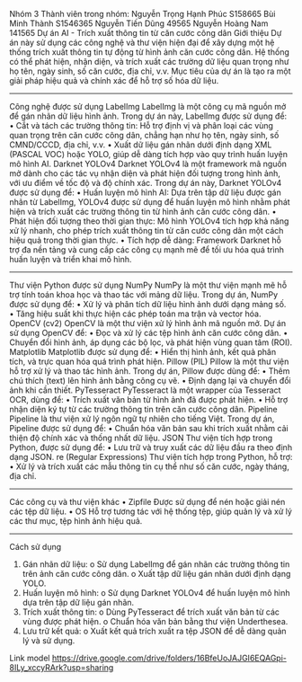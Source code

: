 Nhóm 3
Thành viên trong nhóm: 
    Nguyễn Trọng Hạnh Phúc   S158665
    Bùi Minh Thành           S1546365
    Nguyễn Tiến Dũng         49565
    Nguyễn Hoàng Nam         141565
Dự án AI - Trích xuất thông tin từ căn cước công dân
Giới thiệu
Dự án này sử dụng các công nghệ và thư viện hiện đại để xây dựng một hệ thống trích xuất thông tin tự động từ hình ảnh căn cước công dân. Hệ thống có thể phát hiện, nhận diện, và trích xuất các trường dữ liệu quan trọng như họ tên, ngày sinh, số căn cước, địa chỉ, v.v. Mục tiêu của dự án là tạo ra một giải pháp hiệu quả và chính xác để hỗ trợ số hóa dữ liệu.
________________________________________
Công nghệ được sử dụng
LabelImg
LabelImg là một công cụ mã nguồn mở để gán nhãn dữ liệu hình ảnh. Trong dự án này, LabelImg được sử dụng để:
•	Cắt và tách các trường thông tin: Hỗ trợ định vị và phân loại các vùng quan trọng trên căn cước công dân, chẳng hạn như họ tên, ngày sinh, số CMND/CCCD, địa chỉ, v.v.
•	Xuất dữ liệu gán nhãn dưới định dạng XML (PASCAL VOC) hoặc YOLO, giúp dễ dàng tích hợp vào quy trình huấn luyện mô hình AI.
Darknet YOLOv4
Darknet YOLOv4 là một framework mã nguồn mở dành cho các tác vụ nhận diện và phát hiện đối tượng trong hình ảnh, với ưu điểm về tốc độ và độ chính xác. Trong dự án này, Darknet YOLOv4 được sử dụng để:
•	Huấn luyện mô hình AI: Dựa trên tập dữ liệu được gán nhãn từ LabelImg, YOLOv4 được sử dụng để huấn luyện mô hình nhằm phát hiện và trích xuất các trường thông tin từ hình ảnh căn cước công dân.
•	Phát hiện đối tượng theo thời gian thực: Mô hình YOLOv4 tích hợp khả năng xử lý nhanh, cho phép trích xuất thông tin từ căn cước công dân một cách hiệu quả trong thời gian thực.
•	Tích hợp dễ dàng: Framework Darknet hỗ trợ đa nền tảng và cung cấp các công cụ mạnh mẽ để tối ưu hóa quá trình huấn luyện và triển khai mô hình.
________________________________________
Thư viện Python được sử dụng
NumPy
NumPy là một thư viện mạnh mẽ hỗ trợ tính toán khoa học và thao tác với mảng dữ liệu. Trong dự án, NumPy được sử dụng để:
•	Xử lý và phân tích dữ liệu hình ảnh dưới dạng mảng số.
•	Tăng hiệu suất khi thực hiện các phép toán ma trận và vector hóa.
OpenCV (cv2)
OpenCV là một thư viện xử lý hình ảnh mã nguồn mở. Dự án sử dụng OpenCV để:
•	Đọc và xử lý các tệp hình ảnh căn cước công dân.
•	Chuyển đổi hình ảnh, áp dụng các bộ lọc, và phát hiện vùng quan tâm (ROI).
Matplotlib
Matplotlib được sử dụng để:
•	Hiển thị hình ảnh, kết quả phân tích, và trực quan hóa quá trình phát hiện.
Pillow (PIL)
Pillow là một thư viện hỗ trợ xử lý và thao tác hình ảnh. Trong dự án, Pillow được dùng để:
•	Thêm chú thích (text) lên hình ảnh bằng công cụ vẽ.
•	Định dạng lại và chuyển đổi ảnh khi cần thiết.
PyTesseract
PyTesseract là một wrapper của Tesseract OCR, dùng để:
•	Trích xuất văn bản từ hình ảnh đã được phát hiện.
•	Hỗ trợ nhận diện ký tự từ các trường thông tin trên căn cước công dân.
Pipeline
Pipeline là thư viện xử lý ngôn ngữ tự nhiên cho tiếng Việt. Trong dự án, Pipeline được sử dụng để:
•	Chuẩn hóa văn bản sau khi trích xuất nhằm cải thiện độ chính xác và thống nhất dữ liệu.
JSON
Thư viện tích hợp trong Python, được sử dụng để:
•	Lưu trữ và truy xuất các dữ liệu đầu ra theo định dạng JSON.
re (Regular Expressions)
Thư viện tích hợp trong Python, hỗ trợ:
•	Xử lý và trích xuất các mẫu thông tin cụ thể như số căn cước, ngày tháng, địa chỉ.
________________________________________
Các công cụ và thư viện khác
•	Zipfile
Được sử dụng để nén hoặc giải nén các tệp dữ liệu.
•	OS
Hỗ trợ tương tác với hệ thống tệp, giúp quản lý và xử lý các thư mục, tệp hình ảnh hiệu quả.
________________________________________
Cách sử dụng
1.	Gán nhãn dữ liệu:
o	Sử dụng LabelImg để gán nhãn các trường thông tin trên ảnh căn cước công dân.
o	Xuất tập dữ liệu gán nhãn dưới định dạng YOLO.
2.	Huấn luyện mô hình:
o	Sử dụng Darknet YOLOv4 để huấn luyện mô hình dựa trên tập dữ liệu gán nhãn.
3.	Trích xuất thông tin:
o	Dùng PyTesseract để trích xuất văn bản từ các vùng được phát hiện.
o	Chuẩn hóa văn bản bằng thư viện Underthesea.
4.	Lưu trữ kết quả:
o	Xuất kết quả trích xuất ra tệp JSON để dễ dàng quản lý và sử dụng.

Link model https://drive.google.com/drive/folders/16BfeUoJAJGI6EQAGpi-8ILy_xccyRArk?usp=sharing
